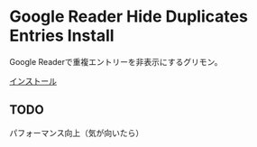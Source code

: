 # Google Reader Hide Duplicates Entries Install

Google Readerで重複エントリーを非表示にするグリモン。

[インストール](http://taiju.github.com/greasemonkey-googlereader-hide-duplicates/googlereader-hide-duplicates-entries.user.js)

## TODO
パフォーマンス向上（気が向いたら）

